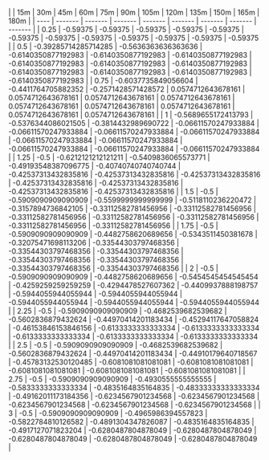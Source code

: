 | | 15m | 30m | 45m | 60m | 75m | 90m | 105m | 120m | 135m | 150m | 165m | 180m | 
| ---- | ------- | ------- | ------- | ------- | ------- | ------- | ------- | ------- |
| 0.25 | -0.59375 | -0.59375 | -0.59375 | -0.59375 | -0.59375 | -0.59375 | -0.59375 | -0.59375 | -0.59375 | -0.59375 | -0.59375 | -0.59375 | 
| 0.5 | -0.39285714285714285 | -0.5636363636363636 | -0.6140350877192983 | -0.6140350877192983 | -0.6140350877192983 | -0.6140350877192983 | -0.6140350877192983 | -0.6140350877192983 | -0.6140350877192983 | -0.6140350877192983 | -0.6140350877192983 | -0.6140350877192983 | 
| 0.75 | -0.6037735849056604 | -0.4411764705882352 | -0.2571428571428572 | 0.0574712643678161 | 0.0574712643678161 | 0.0574712643678161 | 0.0574712643678161 | 0.0574712643678161 | 0.0574712643678161 | 0.0574712643678161 | 0.0574712643678161 | 0.0574712643678161 | 
| 1 | -0.5689655172413793 | -0.5376344086021505 | -0.3814432989690722 | -0.06611570247933884 | -0.06611570247933884 | -0.06611570247933884 | -0.06611570247933884 | -0.06611570247933884 | -0.06611570247933884 | -0.06611570247933884 | -0.06611570247933884 | -0.06611570247933884 | 
| 1.25 | -0.5 | -0.6212121212121211 | -0.5409836065573771 | -0.49193548387096775 | -0.40740740740740744 | -0.42537313432835816 | -0.42537313432835816 | -0.42537313432835816 | -0.42537313432835816 | -0.42537313432835816 | -0.42537313432835816 | -0.42537313432835816 | 
| 1.5 | -0.5 | -0.5909090909090909 | -0.5599999999999999 | -0.5118110236220472 | -0.3157894736842105 | -0.33112582781456956 | -0.33112582781456956 | -0.33112582781456956 | -0.33112582781456956 | -0.33112582781456956 | -0.33112582781456956 | -0.33112582781456956 | 
| 1.75 | -0.5 | -0.5909090909090909 | -0.4482758620689656 | -0.5343511450381678 | -0.32075471698113206 | -0.33544303797468356 | -0.33544303797468356 | -0.33544303797468356 | -0.33544303797468356 | -0.33544303797468356 | -0.33544303797468356 | -0.33544303797468356 | 
| 2 | -0.5 | -0.5909090909090909 | -0.4482758620689656 | -0.5454545454545454 | -0.4259259259259259 | -0.4294478527607362 | -0.4409937888198757 | -0.5944055944055944 | -0.5944055944055944 | -0.5944055944055944 | -0.5944055944055944 | -0.5944055944055944 | 
| 2.25 | -0.5 | -0.5909090909090909 | -0.4682539682539682 | -0.5602836879432624 | -0.44970414201183434 | -0.45294117647058824 | -0.46153846153846156 | -0.6133333333333334 | -0.6133333333333334 | -0.6133333333333334 | -0.6133333333333334 | -0.6133333333333334 | 
| 2.5 | -0.5 | -0.5909090909090909 | -0.4682539682539682 | -0.5602836879432624 | -0.44970414201183434 | -0.44910179640718567 | -0.45783132530120485 | -0.6081081081081081 | -0.6081081081081081 | -0.6081081081081081 | -0.6081081081081081 | -0.6081081081081081 | 
| 2.75 | -0.5 | -0.5909090909090909 | -0.4930555555555555 | -0.5833333333333334 | -0.4835164835164835 | -0.48333333333333334 | -0.49162011173184356 | -0.6234567901234568 | -0.6234567901234568 | -0.6234567901234568 | -0.6234567901234568 | -0.6234567901234568 | 
| 3 | -0.5 | -0.5909090909090909 | -0.4965986394557823 | -0.5822784810126582 | -0.4891304347826087 | -0.4835164835164835 | -0.4917127071823204 | -0.6280487804878049 | -0.6280487804878049 | -0.6280487804878049 | -0.6280487804878049 | -0.6280487804878049 | 
